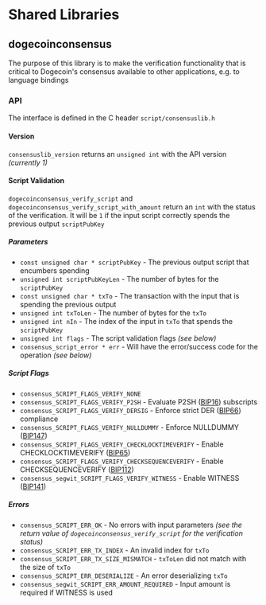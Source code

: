 Shared Libraries
================

## dogecoinconsensus

The purpose of this library is to make the verification functionality that is critical to Dogecoin's consensus available to other applications, e.g. to language bindings

### API

The interface is defined in the C header `script/consensuslib.h`

#### Version

`consensuslib_version` returns an `unsigned int` with the API version *(currently 1)*

#### Script Validation

`dogecoinconsensus_verify_script` and `dogecoinconsensus_verify_script_with_amount` return an `int` with the status of the verification. It will be `1` if the input script correctly spends the previous output `scriptPubKey`

##### Parameters
- `const unsigned char * scriptPubKey` - The previous output script that encumbers spending
- `unsigned int scriptPubKeyLen` - The number of bytes for the `scriptPubKey`
- `const unsigned char * txTo` - The transaction with the input that is spending the previous output
- `unsigned int txToLen` - The number of bytes for the `txTo`
- `unsigned int nIn` - The index of the input in `txTo` that spends the `scriptPubKey`
- `unsigned int flags` - The script validation flags *(see below)*
- `consensus_script_error * err` - Will have the error/success code for the operation *(see below)*

##### Script Flags
- `consensus_SCRIPT_FLAGS_VERIFY_NONE`
- `consensus_SCRIPT_FLAGS_VERIFY_P2SH` - Evaluate P2SH ([BIP16](https://github.com/bitcoin/bips/blob/master/bip-0016.mediawiki)) subscripts
- `consensus_SCRIPT_FLAGS_VERIFY_DERSIG` - Enforce strict DER ([BIP66](https://github.com/bitcoin/bips/blob/master/bip-0066.mediawiki)) compliance
- `consensus_SCRIPT_FLAGS_VERIFY_NULLDUMMY` - Enforce NULLDUMMY ([BIP147](https://github.com/bitcoin/bips/blob/master/bip-0147.mediawiki))
- `consensus_SCRIPT_FLAGS_VERIFY_CHECKLOCKTIMEVERIFY` - Enable CHECKLOCKTIMEVERIFY ([BIP65](https://github.com/bitcoin/bips/blob/master/bip-0065.mediawiki))
- `consensus_SCRIPT_FLAGS_VERIFY_CHECKSEQUENCEVERIFY` - Enable CHECKSEQUENCEVERIFY ([BIP112](https://github.com/bitcoin/bips/blob/master/bip-0112.mediawiki))
- `consensus_segwit_SCRIPT_FLAGS_VERIFY_WITNESS` - Enable WITNESS ([BIP141](https://github.com/bitcoin/bips/blob/master/bip-0141.mediawiki))

##### Errors
- `consensus_SCRIPT_ERR_OK` - No errors with input parameters *(see the return value of `dogecoinconsensus_verify_script` for the verification status)*
- `consensus_SCRIPT_ERR_TX_INDEX` - An invalid index for `txTo`
- `consensus_SCRIPT_ERR_TX_SIZE_MISMATCH` - `txToLen` did not match with the size of `txTo`
- `consensus_SCRIPT_ERR_DESERIALIZE` - An error deserializing `txTo`
- `consensus_segwit_SCRIPT_ERR_AMOUNT_REQUIRED` - Input amount is required if WITNESS is used
